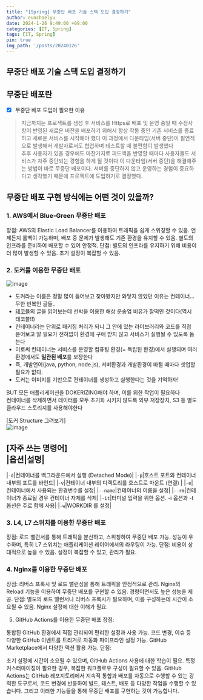```yaml
---
title: "[Spring] 무중단 배포 기술 스택 도입 결정하기"
author: eunchaelyu
date: 2024-1-26 9:49:00 +09:00
categories: [IT, Spring]
tags: [IT, Spring]
pin: true
img_path: '/posts/20240126'
---
```


## 무중단 배포 기술 스택 도입 결정하기

## 무중단 배포란    
  - [x] 무중단 배포 도입이 필요한 이유
> 지금까지는 프로젝트를 생성 후 서비스를 Https로 배포 및 운영 중일 때 
> 수정사항이 반영된 새로운 버전을 배포하기 위해서 항상 작동 중인 기존 서비스를 종료하고 새로운 서비스를 시작해야 했다 
> 이 과정에서 다운타임(서버 중단)이 필연적으로 발생해서 개발자로서도 협업하며 테스트할 때 불편함이 발생했다     
> 추후 사용자가 있을 경우에도 마찬가지로 피드백을 반영할 때마다 사용자들도 서비스가 자주 중단되는 경험을 하게 될 것이다 
> 이 다운타임(서버 중단)을 해결해주는 방법이 바로 무중단 배포이다. 
> 서버를 중단하지 않고 운영하는 경험이 중요하다고 생각했기 때문에 프로젝트에 도입하기로 결정했다.

## 무중단 배포 구현 방식에는 어떤 것이 있을까?    

### 1. AWS에서 Blue-Green 무중단 배포 
장점:
AWS의 Elastic Load Balancer를 이용하여 트래픽을 쉽게 스위칭할 수 있음.
언제든지 롤백이 가능하며, 배포 중 문제가 발생해도 기존 환경을 유지할 수 있음.
별도의 인프라를 준비하여 배포할 수 있어 안정적.
단점:
별도의 인프라를 유지하기 위해 비용이 더 많이 발생할 수 있음.
초기 설정이 복잡할 수 있음.

### 2. 도커를 이용한 무중단 배포
![image](https://github.com/eunchaelyu/eunchaelyu.github.io/assets/119996957/d64549ed-4993-4e22-96a6-71461754d886)
- 도커라는 이름은 정말 많이 들어보고 찾아봤지만 와닿지 않았던 이유는 컨테이너...무한 반복인 글들..    
- [테코블](https://tecoble.techcourse.co.kr/post/2022-09-20-docker-basic/)의 글을 읽어보는데 선박을 이용한 해상 운송업 비유가 찰떡인 것이다(역시 테코블!!)
- 컨테이너라는 단위로 패키징 처리가 되니 그 안에 있는 라이브러리와 코드를 직접 뜯어보고 알 필요가 전혀없이 환경에 구애 받지 않고 서비스가 실행될 수 있도록 돕는다 
- 이로써 컨테이너는 서비스를 운영할 컴퓨팅 환경(= 독립된 환경)에서 실행되며 여러 환경에서도 **일관된 배포**를 보장한다
- 즉, 개발언어(java, python, node.js), 서버환경과 개발환경이 바뀔 때마다 셋업할 필요가 없다.
- 도커는 이미지를 기반으로 컨테이너를 생성하고 실행한다는 것을 기억하자!

BUT
모든 애플리케이션을 DOKERIZING해야 하며, 이를 위한 작업이 필요하다    
컨테이너를 삭제하면서 데이터를 모두 초기화 시키지 않도록 외부 저장장치, S3 등 별도 클라우드 스토리지를 사용해야한다    

[도커 Structure 그려보기]    
![image](https://github.com/eunchaelyu/eunchaelyu.github.io/assets/119996957/da9b6064-1047-4656-ac04-e189a3d6e3dc)

[자주 쓰는 명령어]    
|옵션|설명|
------------------------
|``-d``|컨테이너를 백그라운드에서 실행 (Detached Mode)|
|``-p``|호스트 포트와 컨테이너 내부의 포트를 바인드|
|``-v``|컨테이너 내부의 디렉토리를 호스트로 마운트 (연결) |
|``-e``|컨테이너에서 사용되는 환경변수를 설정|
|``--name``|컨테이너의 이름을 설정|
|``--rm``|컨테이너가 종료될 경우 컨테이너 자체를 삭제|
|``-it``|터미널 입력을 위한 옵션. -i 옵션과 -t 옵션은 주로 함께 사용|
|``-w``|WORKDIR 를 설정|

### 3. L4, L7 스위치를 이용한 무중단 배포
장점:
로드 밸런서를 통해 트래픽을 분산하고, 스위칭하여 무중단 배포 가능.
성능이 우수하며, 특히 L7 스위치는 애플리케이션 레이어에서의 라우팅이 가능.
단점:
비용이 상대적으로 높을 수 있음.
설정이 복잡할 수 있고, 관리가 필요.

### 4. Nginx를 이용한 무중단 배포
장점:
리버스 프록시 및 로드 밸런싱을 통해 트래픽을 안정적으로 관리.
Nginx의 Reload 기능을 이용하여 무중단 배포를 구현할 수 있음.
경량이면서도 높은 성능을 제공.
단점:
별도의 로드 밸런서나 리버스 프록시가 필요하며, 이를 구성하는데 시간이 소요될 수 있음.
Nginx 설정에 대한 이해가 필요.

5. GitHub Actions를 이용한 무중단 배포
장점:

통합된 GitHub 환경에서 직접 관리되어 편리한 설정과 사용 가능.
코드 변경, 이슈 등 다양한 GitHub 이벤트를 트리거로 자동화 파이프라인 설정 가능.
GitHub Marketplace에서 다양한 액션 활용 가능.
단점:

초기 설정에 시간이 소요될 수 있으며, GitHub Actions 사용에 대한 학습이 필요.
특정 커스터마이징이 필요한 경우, 복잡한 워크플로우 구성이 필요할 수 있음.
GitHub Actions는 GitHub 레포지토리에서 지속적 통합과 배포를 자동으로 수행할 수 있는 강력한 도구로서, 코드 변경에 반응하여 빌드, 테스트, 배포 등 다양한 작업을 수행할 수 있습니다. 그리고 이러한 기능들을 통해 무중단 배포를 구현하는 것이 가능합니다.
